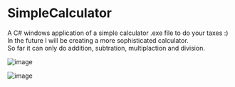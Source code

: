 # SimpleCalculator
A C# windows application of a simple calculator .exe file to do your taxes :)
In the future I will be creating a more sophisticated calculator.\
So far it can only do addition, subtration, multiplaction and division. 

![image](https://user-images.githubusercontent.com/74930417/111020360-dcea4c00-838a-11eb-9c8a-ebd7bf73527a.png)


![image](https://user-images.githubusercontent.com/74930417/111020377-f9868400-838a-11eb-87f2-1c3f18118516.png)
